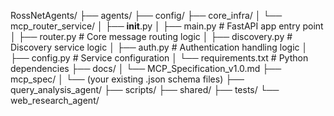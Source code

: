 RossNetAgents/
├── agents/
├── config/
├── core_infra/
│   └── mcp_router_service/
│       ├── __init__.py
│       ├── main.py         # FastAPI app entry point
│       ├── router.py       # Core message routing logic
│       ├── discovery.py    # Discovery service logic
│       ├── auth.py         # Authentication handling logic
│       ├── config.py       # Service configuration
│       └── requirements.txt # Python dependencies
├── docs/
│   └── MCP_Specification_v1.0.md
├── mcp_spec/
│   └── (your existing .json schema files)
├── query_analysis_agent/
├── scripts/
├── shared/
├── tests/
└── web_research_agent/